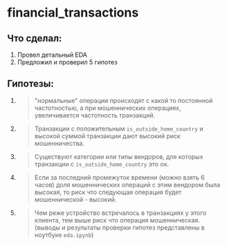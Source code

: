 # financial_transactions

## Что сделал:
1. Провел детальный EDA
2. Предложил и проверил 5 гипотез

## Гипотезы:
1. >"нормальные" операции происходят с какой то постоянной частотностью, а при мошеннических операциях, увеличивается частотность транзакций.
2. > Транзакции с положительным `is_outside_home_country` и высокой суммой транзакции дают высокий риск мошенничества.
3. > Существуют категории или типы вендоров, для которых транзакции с `is_outside_home_country` это ок.
4. > Если за последний промежуток времени (можно взять 6 часов) доля мошеннических операций с этим вендором была высокая, то риск что следующая операция будет мошеннической - высокий.
5. > Чем реже устройство встречалось в транзакциях у этого клиента, тем выше риск что операция мошенническая.
(выводы и результаты проверки гипотез представлены в ноутбуке `eda.ipynb`)